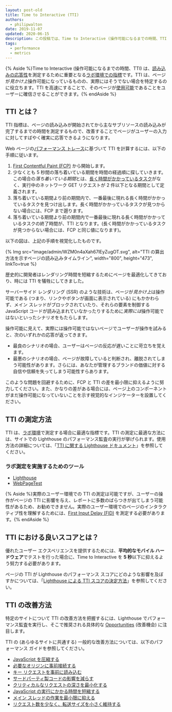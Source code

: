 ```yaml
---
layout: post-old
title: Time to Interactive (TTI)
authors:
  - philipwalton
date: 2019-11-07
updated: 2020-06-15
description: この投稿では、Time to Interactive (操作可能になるまでの時間、TTI) という指標について紹介し、その測定方法に関する説明を行います。
tags:
  - performance
  - metrics
---
```


{% Aside %}Time to Interactive (操作可能になるまでの時間、TTI) は、[読み込みの応答性](/user-centric-performance-metrics/#in-the-lab)を測定するために重要となる[ラボ環境での指標](/user-centric-performance-metrics/#types-of-metrics)です。TTI は、ページが*見かけ上*操作可能になっているものの、実際にはそうでない場合を特定するのに役立ちます。TTI を高速にすることで、そのページが[使用可能](/user-centric-performance-metrics/#in-the-lab)であることをユーザーに確信させることができます。{% endAside %}

## TTI とは？

TTI 指標は、ページの読み込みが開始されてから主なサブリソースの読み込みが完了するまでの時間を測定するもので、改善することでページがユーザーの入力に対してすばやく確実に応答できるようになります。

Web ページの[パフォーマンス トレース](https://developers.google.com/web/tools/chrome-devtools/evaluate-performance/reference)に基づいて TTI を計算するには、以下の手順に従います。

1. [First Contentful Paint (FCP)](/fcp/) から開始します。
2. 少なくとも 5 秒間の落ち着いている期間を時間の経過順に探していきます。この場合の*落ち着いている期間*とは、[長く時間がかかっているタスク](/custom-metrics/#long-tasks-api)がなく、実行中のネットワーク GET リクエストが 2 件以下となる期間として定義されます。
3. 落ち着いている期間より前の期間内で、一番最後に現れる長く時間がかかっているタスクを見つけ出します。長く時間がかかっているタスクが見つからない場合には、FCP まで遡ります。
4. 落ち着いている期間より前の期間内で一番最後に現れる長く時間がかかっているタスクの終了時間が、TTI となります。(長く時間がかかっているタスクが見つからない場合には、FCP と同じ値になります)。

以下の図は、上記の手順を視覚化したものです。

{% Img src="image/admin/WZM0n4aXah67lEyZugOT.svg", alt="TTI の算出方法を示すページの読み込みタイムライン", width="800", height="473", linkTo=true %}

歴史的に開発者はレンダリング時間を短縮するためにページを最適化してきており、時には TTI を犠牲にしてきました。

サーバーサイド レンダリング (SSR) のような技術は、ページが*見かけ上*は操作可能である (つまり、リンクやボタンが画面に表示されている) にもかかわらず、メイン スレッドがブロックされていたり、それらの要素を制御する JavaScript コードが読み込まれていなかったりするために*実際には*操作可能ではないといったシナリオをもたらします。

操作可能に見えて、実際には操作可能ではないページでユーザーが操作を試みると、次のいずれかの応答が返ってきます。

- 最良のシナリオの場合、ユーザーはページの反応が遅いことに苛立ちを覚えます。
- 最悪のシナリオの場合、ページが故障していると判断され、離脱されてしまう可能性があります。さらには、あなたが管理するブランドの価値に対する自信や信頼を失ってしまう可能性すらあります。

このような問題を回避するために、FCP と TTI の差を最小限に抑えるように努力してください。また、かなりの差がある場合には、ページ上のコンポーネントがまだ操作可能になっていないことを示す視覚的なインジケーターを設置してください。

## TTI の測定方法

TTI は、[ラボ環境](/user-centric-performance-metrics/#in-the-lab)で測定する場合に最適な指標です。TTI の測定に最適な方法には、サイトでの Lighthouse のパフォーマンス監査の実行が挙げられます。使用方法の詳細については、「[TTI に関する Lighthouse ドキュメント](/interactive/)」を参照してください。

### ラボ測定を実施するためのツール

- [Lighthouse](https://developers.google.com/web/tools/lighthouse/)
- [WebPageTest](https://www.webpagetest.org/)

{% Aside %}実際のユーザー環境での TTI の測定は可能ですが、ユーザーの操作がページの TTI に影響を与え、レポートに多数のばらつきが出てしまう可能性があるため、お勧めできません。実際のユーザー環境でのページのインタラクティブ性を理解するためには、[First Input Delay (FID)](/fid/) を測定する必要があります。{% endAside %}

## TTI における良いスコアとは？

優れたユーザー エクスペリエンスを提供するためには、**平均的なモバイル ハードウェア**でテストを行った場合に、Time to Interactive を **5 秒**以下に抑えるよう努力する必要があります。

ページの TTI が Lighthouse のパフォーマンス スコアにどのような影響を及ぼすかについては、「[Lighthouse による TTI スコアの決定方法](/interactive/#how-lighthouse-determines-your-tti-score)」を参照してください。

## TTI の改善方法

特定のサイトについて TTI の改善方法を把握するには、Lighthouse でパフォーマンス監査を実行し、そこで推奨される具体的な [Opportunities](/lighthouse-performance/#opportunities) (改善機会) に注目します。

TTI の (あらゆるサイトに共通する) 一般的な改善方法については、以下のパフォーマンス ガイドを参照してください。

- [JavaScript を圧縮する](/unminified-javascript/)
- [必要なオリジンに事前接続する](/uses-rel-preconnect/)
- [キー リクエストを事前に読み込む](/uses-rel-preload/)
- [サードパーティ製コードの影響を減らす](/third-party-summary/)
- [クリティカルなリクエストの深さを最小化する](/critical-request-chains/)
- [JavaScript の実行にかかる時間を短縮する](/bootup-time/)
- [メイン スレッドの作業を最小限に抑える](/mainthread-work-breakdown/)
- [リクエスト数を少なく、転送サイズを小さく維持する](/resource-summary/)
